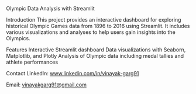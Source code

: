 Olympic Data Analysis with Streamlit

Introduction
This project provides an interactive dashboard for exploring historical Olympic Games data from 1896 to 2016 using Streamlit. It includes various visualizations and analyses to help users gain insights into the Olympics.

Features
Interactive Streamlit dashboard
Data visualizations with Seaborn, Matplotlib, and Plotly
Analysis of Olympic data including medal tallies and athlete performances

Contact
LinkedIn: www.linkedin.com/in/vinayak-garg91

Email: vinayakgarg91@gmail.com
